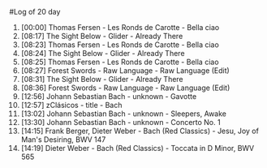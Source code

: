 #Log of 20 day

1. [00:00] Thomas Fersen - Les Ronds de Carotte - Bella ciao
1. [08:17] The Sight Below - Glider - Already There
1. [08:23] Thomas Fersen - Les Ronds de Carotte - Bella ciao
1. [08:24] The Sight Below - Glider - Already There
1. [08:25] Thomas Fersen - Les Ronds de Carotte - Bella ciao
1. [08:27] Forest Swords - Raw Language - Raw Language (Edit)
1. [08:31] The Sight Below - Glider - Already There
1. [08:36] Forest Swords - Raw Language - Raw Language (Edit)
1. [12:56] Johann Sebastian Bach - unknown - Gavotte
1. [12:57] zClásicos - title - Bach
1. [13:02] Johann Sebastian Bach - unknown - Sleepers, Awake
1. [13:30] Johann Sebastian Bach - unknown - Concerto No. 1
1. [14:15] Frank Berger, Dieter Weber - Bach (Red Classics) - Jesu, Joy of Man's Desiring, BWV 147
1. [14:19] Dieter Weber - Bach (Red Classics) - Toccata in D Minor, BWV 565
